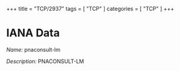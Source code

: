 +++
title = "TCP/2937"
tags = [ "TCP" ]
categories = [ "TCP" ]
+++

# IANA Data

_Name:_ pnaconsult-lm

_Description:_ PNACONSULT-LM

